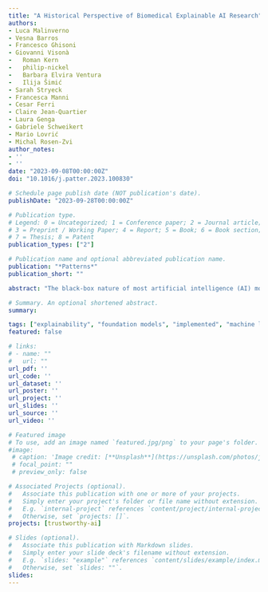 ```yaml
---
title: "A Historical Perspective of Biomedical Explainable AI Research"
authors:
- Luca Malinverno
- Vesna Barros
- Francesco Ghisoni
- Giovanni Visonà
-   Roman Kern
-   philip-nickel
-   Barbara Elvira Ventura
-   Ilija Šimić
- Sarah Stryeck
- Francesca Manni
- Cesar Ferri
- Claire Jean-Quartier
- Laura Genga
- Gabriele Schweikert
- Mario Lovrić
- Michal Rosen-Zvi
author_notes:
- ''
- ''
date: "2023-09-08T00:00:00Z"
doi: "10.1016/j.patter.2023.100830"

# Schedule page publish date (NOT publication's date).
publishDate: "2023-09-28T00:00:00Z"

# Publication type.
# Legend: 0 = Uncategorized; 1 = Conference paper; 2 = Journal article;
# 3 = Preprint / Working Paper; 4 = Report; 5 = Book; 6 = Book section;
# 7 = Thesis; 8 = Patent
publication_types: ["2"]

# Publication name and optional abbreviated publication name.
publication: "*Patterns*"
publication_short: ""

abstract: "The black-box nature of most artificial intelligence (AI) models encourages the development of explainability methods to engender trust into the AI decision-making process. Such methods can be broadly categorized into two main types: post hoc explanations and inherently interpretable algorithms. We aimed at analyzing the possible associations between COVID-19 and the push of explainable AI (XAI) to the forefront of biomedical research. We automatically extracted from the PubMed database biomedical XAI studies related to concepts of causality or explainability and manually labeled 1,603 papers with respect to XAI categories. To compare the trends pre- and post-COVID-19, we fit a change point detection model and evaluated significant changes in publication rates. We show that the advent of COVID-19 in the beginning of 2020 could be the driving factor behind an increased focus concerning XAI, playing a crucial role in accelerating an already evolving trend. Finally, we present a discussion with future societal use and impact of XAI technologies and potential future directions for those who pursue fostering clinical trust with interpretable machine learning models."

# Summary. An optional shortened abstract.
summary:

tags: ["explainability", "foundation models", "implemented", "machine learning", "meta-review", "PRISMA", "trustworthiness"]
featured: false

# links:
# - name: ""
#   url: ""
url_pdf: ''
url_code: ''
url_dataset: ''
url_poster: ''
url_project: ''
url_slides: ''
url_source: ''
url_video: ''

# Featured image
# To use, add an image named `featured.jpg/png` to your page's folder. 
#image:
 # caption: 'Image credit: [**Unsplash**](https://unsplash.com/photos/jdD8gXaTZsc)'
 # focal_point: ""
 # preview_only: false

# Associated Projects (optional).
#   Associate this publication with one or more of your projects.
#   Simply enter your project's folder or file name without extension.
#   E.g. `internal-project` references `content/project/internal-project/index.md`.
#   Otherwise, set `projects: []`.
projects: [trustworthy-ai]

# Slides (optional).
#   Associate this publication with Markdown slides.
#   Simply enter your slide deck's filename without extension.
#   E.g. `slides: "example"` references `content/slides/example/index.md`.
#   Otherwise, set `slides: ""`.
slides:
---
```


